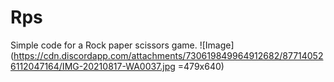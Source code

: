 # Rps
Simple code for a Rock paper scissors game.
![Image](https://cdn.discordapp.com/attachments/730619849964912682/877140526112047164/IMG-20210817-WA0037.jpg =479x640)
